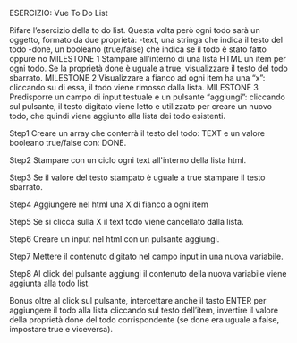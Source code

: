 ESERCIZIO: Vue To Do List

Rifare l’esercizio della to do list. 
Questa volta però ogni todo sarà un oggetto, formato da due proprietà:
-text, una stringa che indica il testo del todo
-done, un booleano (true/false) che indica se il todo è stato fatto oppure no
MILESTONE 1
Stampare all’interno di una lista HTML un item per ogni todo. Se la proprietà done è uguale a true, visualizzare il testo del todo sbarrato.
MILESTONE 2
Visualizzare a fianco ad ogni item ha una “x”: cliccando su di essa, il todo viene rimosso dalla lista.
MILESTONE 3
Predisporre un campo di input testuale e un pulsante “aggiungi”: cliccando sul pulsante, il testo digitato viene letto e utilizzato per creare un nuovo todo, che quindi viene aggiunto alla lista dei todo esistenti.

Step1
Creare un array che conterrà il testo del todo: TEXT e un valore booleano true/false con: DONE.

Step2
Stampare con un ciclo ogni text all'interno della lista html.

Step3
Se il valore del testo stampato è uguale a true stampare il testo sbarrato.

Step4
Aggiungere nel html una X di fianco a ogni item

Step5
Se si clicca sulla X il text todo viene cancellato dalla lista.

Step6
Creare un input nel html con un pulsante aggiungi.

Step7
Mettere il contenuto digitato nel campo input in una nuova variabile.

Step8
Al click del pulsante aggiungi il contenuto della nuova variabile viene aggiunta alla todo list.

Bonus
oltre al click sul pulsante, intercettare anche il tasto ENTER per aggiungere il todo alla lista
cliccando sul testo dell’item, invertire il valore della proprietà done del todo corrispondente (se done era uguale a false, impostare true e viceversa).
